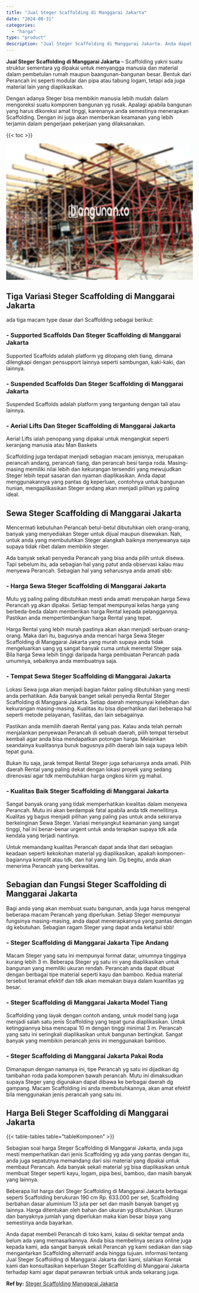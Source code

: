 ```yaml
---
title: "Jual Steger Scaffolding di Manggarai Jakarta"
date: "2024-08-31"
categories: 
  - "harga"
type: "product"
description: "Jual Steger Scaffolding di Manggarai Jakarta. Anda dapat membeli Perancah di toko kami, kalau di sekitar tempat anda belum ada yang memasarkannya. Anda bisa..."
---
```


**Jual Steger Scaffolding di Manggarai Jakarta** – Scaffolding yakni suatu struktur sementara yg dipakai untuk menyangga manusia dan material dalam pembetulan rumah maupun baangunan-bangunan besar. Bentuk dari Perancah ini seperti modular dan pipa atau tabung logam, tetapi ada juga material lain yang diaplikasikan.

Dengan adanya Steger bisa membikin manusia lebih mudah dalam mengoreksi suatu komponen bangunan yg rusak. Apalagi apabila bangunan yang harus dikoreksi amat tinggi, karenanya anda semestinya menerapkan Scaffolding. Dengan ini juga akan memberikan keamanan yang lebih terjamin dalam pengerjaan pekerjaan yang dilaksanakan.

{{< toc >}}

![Jual Steger Scaffolding di Manggarai Jakarta](/images/sewa-scaffolding-steger-21.png)

## Tiga Variasi Steger Scaffolding di Manggarai Jakarta

ada tiga macam type dasar dari Scaffolding sebagai berikut:

### \- Supported Scaffolds Dan Steger Scaffolding di Manggarai Jakarta

Supported Scaffolds adalah platform yg ditopang oleh tiang, dimana dilengkapi dengan pensupport lainnya seperti sambungan, kaki-kaki, dan lainnya.

### \- Suspended Scaffolds Dan Steger Scaffolding di Manggarai Jakarta

Suspended Scaffolds adalah platform yang tergantung dengan tali atau lainnya.

### \- Aerial Lifts Dan Steger Scaffolding di Manggarai Jakarta

Aerial Lifts ialah penopang yang dipakai untuk mengangkat seperti keranjang manusia atau Man Baskets

Scaffolding juga terdapat menjadi sebagian macam jenisnya, merupakan perancah andang, perancah tiang, dan perancah besi tanpa roda. Masing-masing memiliki nilai lebih dan kekurangan tersendiri yang mewujudkan Steger lebih tepat sasaran dan nyaman diaplikasikan. Anda dapat menggunakannya yang pantas dg keperluan, contohnya untuk bangunan hunian, mengaplikasikan Steger andang akan menjadi pilihan yg paling ideal.

## Sewa Steger Scaffolding di Manggarai Jakarta

Mencermati kebutuhan Perancah betul-betul dibutuhkan oleh orang-orang, banyak yang menyediakan Steger untuk dijual maupun disewakan. Nah, untuk anda yang membutuhkan Steger alangkah baiknya menyewanya saja supaya tidak ribet dalam membikin steger.

Ada banyak sekali penyedia Perancah yang bisa anda pilih untuk disewa. Tapi sebelum itu, ada sebagian hal yang patut anda observasi kalau mau menyewa Perancah. Sebagian hal yang seharusnya anda amati sbb:

### \- Harga Sewa Steger Scaffolding di Manggarai Jakarta

Mutu yg paling paling dibutuhkan mesti anda amati merupakan harga Sewa Perancah yg akan dipakai. Setiap tempat mempunyai kelas harga yang berbeda-beda dalam memberikan harga Rental kepada pelanggannya. Pastikan anda mempertimbangkan harga Rental yang tepat.

Harga Rental yang lebih murah pastinya akan akan menjadi serbuan orang-orang. Maka dari itu, bagusnya anda mencari harga Sewa Steger Scaffolding di Manggarai Jakarta yang murah supaya anda tidak mengeluarkan uang yg sangat banyak cuma untuk merental Steger saja. Bila harga Sewa lebih tinggi daripada harga pembuatan Perancah pada umumnya, sebaiknya anda membuatnya saja.

### \- Tempat Sewa Steger Scaffolding di Manggarai Jakarta

Lokasi Sewa juga akan menjadi bagian faktor paling dibutuhkan yang mesti anda perhatikan. Ada banyak banget sekali penyedia Rental Steger Scaffolding di Manggarai Jakarta. Setiap daerah mempunyai kelebihan dan kekurangan masing-masing. Kualitas itu bisa diperhatikan dari beberapa hal seperti metode pelayanan, fasilitas, dan lain sebagainya.

Pastikan anda memilih daerah Rental yang pas. Kalau anda telah pernah menjalankan penyewaan Perancah di sebuah daerah, pilih tempat tersebut kembali agar anda bisa mendapatkan potongan harga. Melainkan seandainya kualitasnya buruk bagusnya pilih daerah lain saja supaya lebih tepat guna.

Bukan itu saja, jarak tempat Rental Steger juga seharusnya anda amati. Pilih daerah Rental yang paling dekat dengan lokasi proyek yang sedang direnovasi agar tdk membutuhkan harga ongkos kirim yg mahal.

### \- Kualitas Baik Steger Scaffolding di Manggarai Jakarta

Sangat banyak orang yang tidak memperhatikan kwalitas dalam menyewa Perancah. Mutu ini akan berdampak fatal apabila anda tdk menelitinya. Kualitas yg bagus menjadi pilihan yang paling pas untuk anda sekiranya berkeinginan Sewa Steger. Variasi menyangkut keamanan yang sangat tinggi, hal ini benar-benar urgent untuk anda terapkan supaya tdk ada kendala yang terjadi nantinya.

Untuk memandang kualitas Perancah dapat anda lihat dari sebagian keadaan seperti kekokohan material yg diaplikasikan, apakah komponen-bagiannya komplit atau tdk, dan hal yang lain. Dg begitu, anda akan menerima Perancah yang berkwalitas.

## Sebagian dan Fungsi Steger Scaffolding di Manggarai Jakarta

Bagi anda yang akan membuat suatu bangunan, anda juga harus mengenal beberapa macam Perancah yang diperlukan. Setiap Steger mempunyai fungsinya masing-masing, anda dapat menerapkannya yang pantas dengan dg kebutuhan. Sebagian ragam Steger yang dapat anda ketahui sbb!

### \- Steger Scaffolding di Manggarai Jakarta Tipe Andang

Macam Steger yang satu ini mempunyai format datar, umumnya tingginya kurang lebih 3 m. Beberapa Steger yg satu ini yang diaplikasikan untuk bangunan yang memiliki ukuran rendah. Perancah anda dapat dibuat dengan berbagai tipe material seperti kayu dan bamboo. Kedua material tersebut teramat efektif dan tdk akan memakan biaya dalam kuantitas yg besar.

### \- Steger Scaffolding di Manggarai Jakarta Model Tiang

Scaffolding yang layak dengan contoh andang, untuk model tiang juga menjadi salah satu jenis Scaffolding yang tepat guna diaplikasikan. Untuk ketinggiannya bisa mencapai 10 m dengan tinggi minimal 3 m. Perancah yang satu ini seringkali diaplikasikan untuk bangunan bertingkat. Sangat banyak yang membikin perancah jenis ini menggunakan bamboo.

### \- Steger Scaffolding di Manggarai Jakarta Pakai Roda

Dimanapun dengan namanya ini, tipe Perancah yg satu ini dijadikan dg tambahan roda pada komponen bawah perancah. Mutu ini dimaksudkan supaya Steger yang digunakan dapat dibawa ke berbagai daerah dg gampang. Macam Scaffolding ini anda membutuhkannya, akan amat efektif bila menggunakan jenis perancah yang satu ini.

## Harga Beli Steger Scaffolding di Manggarai Jakarta

{{< table-tables table="tableKomponen" >}}

Sebagian soal harga Steger Scaffolding di Manggarai Jakarta, anda juga mesti memperhatikan dari jenis Scaffolding yg ada yang pantas dengan itu, anda juga sepatutnya memandang dari sisi material yang dipakai untuk membaut Perancah. Ada banyak sekali material yg bisa diaplikasikan untuk membuat Steger seperti kayu, logam, pipa besi, bamboo, dan masih banyak yang lainnya.

Beberapa list harga dari Steger Scaffolding di Manggarai Jakarta berbagai seperti Scaffolding berukuran 190 cm Rp. 633.000 per set, Scaffolding berbahan dasar aluminium 13 juta per set dan masih banyak banget yg lainnya. Harga ditentukan oleh bahan dan ukuran yg dibutuhkan. Ukuran dan banyaknya jumlah yang diperlukan maka kian besar biaya yang semestinya anda bayarkan.

Anda dapat membeli Perancah di toko kami, kalau di sekitar tempat anda belum ada yang memasarkannya. Anda bisa membelinya secara online juga kepada kami, ada sangat banyak sekali Perancah yg kami sediakan dan siap mengantarkan Scaffolding alternatif anda hingga tujuan. informasi tentang Jual Steger Scaffolding di Manggarai Jakarta dari kami, silahkan Kontak kami dan konsultasikan keperluan Steger Scaffolding di Manggarai Jakarta terhadap kami agar dapat penawran terbiak untuk anda sekarang juga.

**Ref by:** [Steger Scaffolding Manggarai Jakarta](https://id.wikipedia.org/wiki/Steger)
